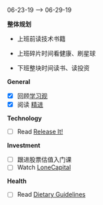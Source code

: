 06-23-19 --> 06-29-19

**整体规划**

- 上班前读技术书籍

- 上班碎片时间看健康、刷星球

- 下班整块时间读书、读投资

**General**

- [x] 回顾[学习观](https://zhuanlan.zhihu.com/p/70387988)
- [x] 阅读 [精进](https://book.douban.com/subject/33441611/)

**Technology**

- [ ] Read [Release It!](https://book.douban.com/subject/2065284/)

**Investment**

- [ ] 跟进股票估值入门课
- [ ] Watch [LoneCapital](https://www.youtube.com/channel/UC8sBlOXicO5xxDYTyxuowdA/videos) 

**Health**

- [ ] Read [Dietary Guidelines](https://health.gov/dietaryguidelines/2015/guidelines/executive-summary/#guidelines)

